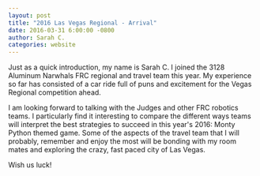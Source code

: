 ```yaml
---
layout: post
title: "2016 Las Vegas Regional - Arrival"
date: 2016-03-31 6:00:00 -0800
author: Sarah C.
categories: website
---
```


Just as a quick introduction, my name is Sarah C. I joined the 3128 Aluminum Narwhals FRC regional and travel team this year. My experience so far has consisted of a car ride full of puns and excitement for the Vegas Regional competition ahead.

I am looking forward to talking with the Judges and other FRC robotics teams. I particularly find it interesting to compare the different ways teams will interpret the best strategies to succeed in this year's 2016: Monty Python themed game. Some of the aspects of the travel team that I will probably, remember and enjoy the most will be bonding with my room mates and exploring the crazy, fast paced city of Las Vegas.

Wish us luck!

